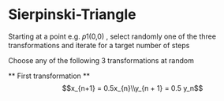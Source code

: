 # Sierpinski-Triangle
Starting at a point e.g.  𝑝1(0,0)  , select randomly one of the three transformations and iterate for a target number of steps

Choose any of the following 3 transformations at random

** First transformation **  $$x_{n+1} = 0.5x_{n}\\y_{n + 1} = 0.5 y_n$$
